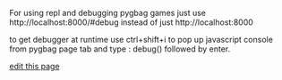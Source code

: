 For using repl and debugging pygbag games
just use http://localhost:8000/#debug instead of just http://localhost:8000

to get debugger at runtime use ctrl+shift+i to pop up javascript console from pygbag page tab and type : debug()
followed by enter.


[edit this page](https://github.com/pygame-web/pygame-web.github.io/edit/main/wiki/pygbag-debug/README.md)
